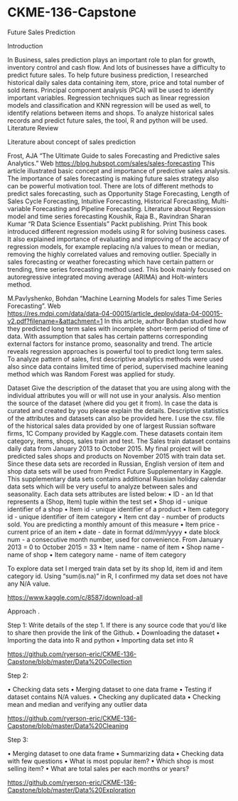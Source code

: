 # CKME-136-Capstone
Future Sales Prediction 

<Prediction Future Sales>

Introduction

In Business, sales prediction plays an important role to plan for growth, inventory control and cash flow. And lots of businesses have a difficulty to predict future sales. 
To help future business prediction, I researched historical daily sales data containing item, store, price and total number of sold items. Principal component analysis (PCA) will be used to identify important variables. Regression techniques such as linear regression models and classification and KNN regression will be used as well, to identify relations between items and shops. To analyze historical sales records and predict future sales, the tool, R and python will be used.   
Literature Review

Literature about concept of sales prediction 

Frost, AJA “The Ultimate Guide to sales Forecasting and Predictive sales Analytics.” Web
https://blog.hubspot.com/sales/sales-forecasting
This article illustrated basic concept and importance of predictive sales analysis. The importance of sales forecasting is making future sales strategy also can be powerful motivation tool. There are lots of different methods to predict sales forecasting, such as Opportunity Stage Forecasting, Length of Sales Cycle Forecasting, Intuitive Forecasting, Historical Forecasting, Multi-variable Forecasting and Pipeline Forecasting. 
Literature about Regression model and time series forecasting 
Koushik, Raja B., Ravindran Sharan Kumar “R Data Science Essentials” Packt publishing. Print 
This book introduced different regression models using R for solving business cases. It also explained importance of evaluating and improving of the accuracy of regression models, for example replacing n/a values to mean or median, removing the highly correlated values and removing outlier. 
Specially in sales forecasting or weather forecasting which have certain pattern or trending, time series forecasting method used. This book mainly focused on autoregressive integrated moving average (ARIMA) and Holt-winters method.  

M.Pavlyshenko, Bohdan “Machine Learning Models for sales Time Series Forecasting”. Web   
https://res.mdpi.com/data/data-04-00015/article_deploy/data-04-00015-v2.pdf?filename=&attachment=1
In this article, author Bohdan studied how they predicted long term sales with incomplete short-term period of time of data. With assumption that sales has certain patterns corresponding external factors for instance promo, seasonality and trend.  The article reveals regression approaches is powerful tool to predict long term sales. To analyze pattern of sales, first descriptive analytics methods were used also since data contains limited time of period, supervised machine leaning method which was Random Forest was applied for study.  

Dataset
Give the description of the dataset that you are using along with the individual attributes you will or will not use in your analysis. Also mention the source of the dataset (where did you get it from). In case the data is curated and created by you please explain the details. Descriptive statistics of the attributes and datasets can also be provided here.
I use the csv. file of the historical sales data provided by one of largest Russian software firms, 1C Company provided by Kaggle.com.  These datasets contain item category, items, shops, sales train and test. The Sales train dataset contains daily data from January 2013 to October 2015. My final project will be predicted sales shops and products on November 2015 with train data set.  
Since these data sets are recorded in Russian, English version of item and shop data sets will be used from Predict Future Supplementary in Kaggle. This supplementary data sets contains additional Russian holiday calendar data sets which will be very useful to analyze between sales and seasonality.  Each data sets attributes are listed below: 
•	ID - an Id that represents a (Shop, Item) tuple within the test set
•	Shop id - unique identifier of a shop
•	Item id - unique identifier of a product
•	Item category id - unique identifier of item category
•	Item cnt day - number of products sold. You are predicting a monthly amount of this measure
•	Item price - current price of an item
•	date - date in format dd/mm/yyyy
•	date block num - a consecutive month number, used for convenience. From January 2013 = 0 to October 2015 = 33
•	Item name - name of item
•	Shop name - name of shop
•	Item category name - name of item category

To explore data set I merged train data set by its shop Id, item id and item category id. Using “sum(is.na)” in R, I confirmed my data set does not have any N/A value. 

https://www.kaggle.com/c/8587/download-all

Approach
.
 
Step 1: <Data Collection>
Write details of the step 1. If there is any source code that you’d like to share then provide the link of the Github.
•	Downloading the dataset
•	Importing the data into R and python 
•	Importing data set into R

https://github.com/ryerson-eric/CKME-136-Capstone/blob/master/Data%20Collection

Step 2: <Data Cleaning>

•	Checking data sets
•	Merging dataset to one data frame
•	Testing if dataset contains N/A values. 
•	Checking any duplicated data 
•	Checking mean and median and verifying any outlier data

https://github.com/ryerson-eric/CKME-136-Capstone/blob/master/Data%20Cleaning

Step 3: <Data Exploration>

•	Merging dataset to one data frame
•	Summarizing data
•	Checking data with few questions
•	What is most popular item?
•	Which shop is most selling item?
•	What are total sales per each months or years?

https://github.com/ryerson-eric/CKME-136-Capstone/blob/master/Data%20Exploration


